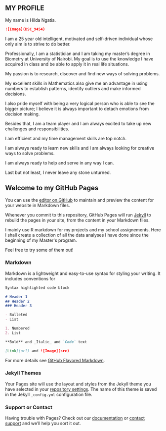## MY PROFILE

My name is Hilda Ngatia.  

```markdown
![Image](DSC_9454)
```

I am a 25 year old intelligent, motivated and self-driven individual whose only aim is to strive to do better.   

Professionally, I am a statistician and I am taking my master’s degree in Biometry at University of Nairobi. My goal is to use the knowledge I have acquired in class and be able to apply it in real life situations.  

My passion is to research, discover and find new ways of solving problems. 

My excellent skills in Mathematics also give me an advantage in using numbers to establish patterns, identify outliers and make informed decisions. 

I also pride myself with being a very logical person who is able to see the bigger picture; I believe it is always important to detach emotions from decision making. 

Besides that, I am a team player and I am always excited to take up new challenges and responsibilities. 

I am efficient and my time management skills are top notch.  

I am always ready to learn new skills and I am always looking for creative ways to solve problems. 

I am always ready to help and serve in any way I can. 

Last but not least, I never leave any stone unturned.












## Welcome to my GitHub Pages

You can use the [editor on GitHub](https://github.com/HildaNgatia/hildangatia.github.io/edit/master/index.md) to maintain and preview the content for your website in Markdown files.

Whenever you commit to this repository, GitHub Pages will run [Jekyll](https://jekyllrb.com/) to rebuild the pages in your site, from the content in your Markdown files.

I mainly use R markdown for my projects and my school assignements. Here I shall create a collection of all the data analyses I have done since the beginning of my Master's program.

Feel free to try some of them out!

### Markdown

Markdown is a lightweight and easy-to-use syntax for styling your writing. It includes conventions for

```markdown
Syntax highlighted code block

# Header 1
## Header 2
### Header 3

- Bulleted
- List

1. Numbered
2. List

**Bold** and _Italic_ and `Code` text

[Link](url) and ![Image](src)
```

For more details see [GitHub Flavored Markdown](https://guides.github.com/features/mastering-markdown/).

### Jekyll Themes

Your Pages site will use the layout and styles from the Jekyll theme you have selected in your [repository settings](https://github.com/HildaNgatia/hildangatia.github.io/settings). The name of this theme is saved in the Jekyll `_config.yml` configuration file.

### Support or Contact

Having trouble with Pages? Check out our [documentation](https://help.github.com/categories/github-pages-basics/) or [contact support](https://github.com/contact) and we’ll help you sort it out.
